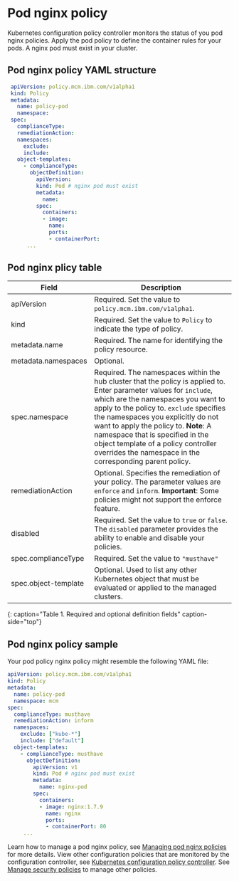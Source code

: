 # Pod nginx policy

Kubernetes configuration policy controller monitors the status of you pod nginx policies. Apply the pod policy to define the container rules for your pods. A nginx pod must exist in your cluster.

## Pod nginx policy YAML structure

  ```yaml
   apiVersion: policy.mcm.ibm.com/v1alpha1
   kind: Policy
   metadata:
     name: policy-pod
     namespace:
   spec:
     complianceType:
     remediationAction:
     namespaces:
       exclude:
       include:
     object-templates:
       - complianceType:
         objectDefinition:
           apiVersion:
           kind: Pod # nginx pod must exist
           metadata:
             name:
           spec:
             containers:
             - image:
               name:
               ports:
               - containerPort:
        ...
   ```
   
## Pod nginx plicy table
 <!--this is just a place holder until i revise the parameters, focusing on the format right now-->
|Field|Description|
|-- | -- |
| apiVersion | Required. Set the value to `policy.mcm.ibm.com/v1alpha1`. <!--current place holder until this info is updated--> |
| kind | Required. Set the value to `Policy` to indicate the type of policy. |
| metadata.name | Required. The name for identifying the policy resource. |
| metadata.namespaces | Optional. |
| spec.namespace | Required. The namespaces within the hub cluster that the policy is applied to. Enter parameter values for `include`, which are the namespaces you want to apply to the policy to. `exclude` specifies the namespaces you explicitly do not want to apply the policy to. **Note**: A namespace that is specified in the object template of a policy controller overrides the namespace in the corresponding parent policy.|
| remediationAction | Optional. Specifies the remediation of your policy. The parameter values are `enforce` and `inform`. **Important**: Some policies might not support the enforce feature.|
| disabled | Required. Set the value to `true` or `false`. The `disabled` parameter provides the ability to enable and disable your policies.|
| spec.complianceType | Required. Set the value to `"musthave"`|
| spec.object-template| Optional. Used to list any other Kubernetes object that must be evaluated or applied to the managed clusters. |
{: caption="Table 1. Required and optional definition fields" caption-side="top"}

## Pod nginx policy sample

Your pod policy nginx policy might resemble the following YAML file:

   ```yaml
   apiVersion: policy.mcm.ibm.com/v1alpha1
   kind: Policy
   metadata:
     name: policy-pod
     namespace: mcm 
   spec:
     complianceType: musthave
     remediationAction: inform
     namespaces:
       exclude: ["kube-*"]
       include: ["default"]
     object-templates:
       - complianceType: musthave
         objectDefinition:
           apiVersion: v1
           kind: Pod # nginx pod must exist
           metadata:
             name: nginx-pod
           spec:
             containers:
             - image: nginx:1.7.9
               name: nginx
               ports:
               - containerPort: 80
        ...
   ```

Learn how to manage a pod nginx policy, see [Managing pod nginx policies](create_nginx_policy.md) for more details. View other configuration policies that are monitored by the configuration controller, see [Kubernetes configuration policy controller](config_policy_ctrl.md). See [Manage security policies](manage_policy_overview.md) to manage other policies.
